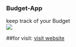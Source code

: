 ### Budget-App

keep track of your Budget
<br/>
![](assets/screeshot.JPG)

##for visit: [visit website](https://budget-man.netlify.app/)
